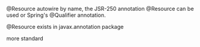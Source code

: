 @Resource autowire by name, the JSR-250 annotation @Resource can be used or Spring's @Qualifier annotation. 

@Resource exists in javax.annotation package

more standard

